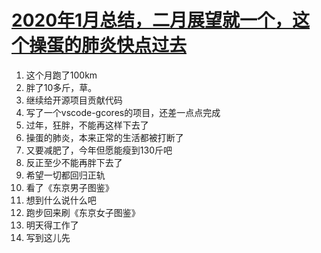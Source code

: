 # [2020年1月总结，二月展望就一个，这个操蛋的肺炎快点过去](https://github.com/yihong0618/gitblog/issues/108)

1. 这个月跑了100km
2. 胖了10多斤，草。
3. 继续给开源项目贡献代码
4. 写了一个vscode-gcores的项目，还差一点点完成
5. 过年，狂胖，不能再这样下去了
6. 操蛋的肺炎，本来正常的生活都被打断了
7. 又要减肥了，今年但愿能瘦到130斤吧
8. 反正至少不能再胖下去了
9. 希望一切都回归正轨
10. 看了《东京男子图鉴》
11. 想到什么说什么吧
12. 跑步回来刷《东京女子图鉴》
13. 明天得工作了
14. 写到这儿先